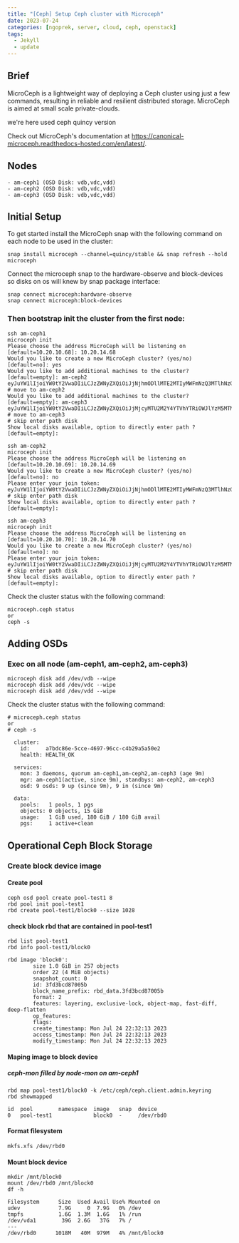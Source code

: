 ```yaml
---
title: "[Ceph] Setup Ceph cluster with Microceph"
date: 2023-07-24
categories: [ngoprek, server, cloud, ceph, openstack]
tags:
  - Jekyll
  - update
---
```


## Brief
MicroCeph is a lightweight way of deploying a Ceph cluster using just a few commands, resulting in reliable and resilient distributed storage. MicroCeph is aimed at small scale private-clouds.

we're here used ceph quincy version

Check out MicroCeph's documentation at https://canonical-microceph.readthedocs-hosted.com/en/latest/.

## Nodes
```
- am-ceph1 (OSD Disk: vdb,vdc,vdd) 
- am-ceph2 (OSD Disk: vdb,vdc,vdd)
- am-ceph3 (OSD Disk: vdb,vdc,vdd)
```
## Initial Setup 
To get started install the MicroCeph snap with the following command on each node to be used in the cluster:
```
snap install microceph --channel=quincy/stable && snap refresh --hold microceph
```

Connect the microceph snap to the hardware-observe and block-devices so disks on os will knew by snap package interface:
```
snap connect microceph:hardware-observe
snap connect microceph:block-devices
```

### Then bootstrap init the cluster from the first node:
```
ssh am-ceph1
microceph init
Please choose the address MicroCeph will be listening on [default=10.20.10.68]: 10.20.14.68
Would you like to create a new MicroCeph cluster? (yes/no) [default=no]: yes
Would you like to add additional machines to the cluster? [default=empty]: am-ceph2
eyJuYW1lIjoiYW0tY2VwaDIiLCJzZWNyZXQiOiJjNjhmODllMTE2MTIyMWFmNzQ3MTlhNzQ3MDYyY2RiYWEzZmFkYTdkNjhkMTljY2E1ZmE1MDI3NTkxM2QyZGI2IiwiZmluZ2VycHJpbnQiOiI4OGMzNzFhNDJlMGY3MDIxZTgyYThhM2RlZjJiZDQxMDFiODQwYmRhNGM3YWYwOTQ0NTBiZjc0OTMzM2QzMWVmIiwiam9pbl9hZGRyZXNzZXMiOlsiMTAuMjAuMTAuNjg6NzQ0MyJdfQ==
# move to am-ceph2
Would you like to add additional machines to the cluster? [default=empty]: am-ceph3
eyJuYW1lIjoiYW0tY2VwaDIiLCJzZWNyZXQiOiJjMjcyMTU2M2Y4YTVhYTRiOWJlYzM5MTMxZmJiMzY1ZWIzN2MyNzJiNzJhZmI2MTQ2NjBlN2M1ZGQ0Y2U0ZTc2IiwiZmluZ2VycHJpbnQiOiI4OGMzNzFhNDJlMGY3MDIxZTgyYThhM2RlZjJiZDQxMDFiODQwYmRhNGM3YWYwOTQ0NTBiZjc0OTMzM2QzMWVmIiwiam9pbl9hZGRyZXNzZXMiOlsiMTAuMjAuMTAuNzA6NzQ0MyIsIjEwLjIwLjEwLjY4Ojc0NDMiXX0
# move to am-ceph3
# skip enter path disk
Show local disks available, option to directly enter path ? [default=empty]: 
```

```
ssh am-ceph2
microceph init
Please choose the address MicroCeph will be listening on [default=10.20.10.69]: 10.20.14.69
Would you like to create a new MicroCeph cluster? (yes/no) [default=no]: no
Please enter your join token: eyJuYW1lIjoiYW0tY2VwaDIiLCJzZWNyZXQiOiJjNjhmODllMTE2MTIyMWFmNzQ3MTlhNzQ3MDYyY2RiYWEzZmFkYTdkNjhkMTljY2E1ZmE1MDI3NTkxM2QyZGI2IiwiZmluZ2VycHJpbnQiOiI4OGMzNzFhNDJlMGY3MDIxZTgyYThhM2RlZjJiZDQxMDFiODQwYmRhNGM3YWYwOTQ0NTBiZjc0OTMzM2QzMWVmIiwiam9pbl9hZGRyZXNzZXMiOlsiMTAuMjAuMTAuNjg6NzQ0MyJdfQ==
# skip enter path disk
Show local disks available, option to directly enter path ? [default=empty]: 
```

```
ssh am-ceph3
microceph init
Please choose the address MicroCeph will be listening on [default=10.20.10.70]: 10.20.14.70
Would you like to create a new MicroCeph cluster? (yes/no) [default=no]: no
Please enter your join token: eyJuYW1lIjoiYW0tY2VwaDIiLCJzZWNyZXQiOiJjMjcyMTU2M2Y4YTVhYTRiOWJlYzM5MTMxZmJiMzY1ZWIzN2MyNzJiNzJhZmI2MTQ2NjBlN2M1ZGQ0Y2U0ZTc2IiwiZmluZ2VycHJpbnQiOiI4OGMzNzFhNDJlMGY3MDIxZTgyYThhM2RlZjJiZDQxMDFiODQwYmRhNGM3YWYwOTQ0NTBiZjc0OTMzM2QzMWVmIiwiam9pbl9hZGRyZXNzZXMiOlsiMTAuMjAuMTAuNzA6NzQ0MyIsIjEwLjIwLjEwLjY4Ojc0NDMiXX0
# skip enter path disk
Show local disks available, option to directly enter path ? [default=empty]: 
```

Check the cluster status with the following command:
```
microceph.ceph status
or
ceph -s
```

## Adding OSDs 

### Exec on all node (am-ceph1, am-ceph2, am-ceph3)
```
microceph disk add /dev/vdb --wipe
microceph disk add /dev/vdc --wipe
microceph disk add /dev/vdd --wipe
```

Check the cluster status with the following command:
```
# microceph.ceph status
or
# ceph -s

  cluster:
    id:     a7bdc86e-5cce-4697-96cc-c4b29a5a50e2
    health: HEALTH_OK

  services:
    mon: 3 daemons, quorum am-ceph1,am-ceph2,am-ceph3 (age 9m)
    mgr: am-ceph1(active, since 9m), standbys: am-ceph2, am-ceph3
    osd: 9 osds: 9 up (since 9m), 9 in (since 9m)

  data:
    pools:   1 pools, 1 pgs
    objects: 0 objects, 15 GiB
    usage:   1 GiB used, 180 GiB / 180 GiB avail
    pgs:     1 active+clean
```

## Operational Ceph Block Storage
### Create block device image
#### Create pool
```
ceph osd pool create pool-test1 8 
rbd pool init pool-test1
rbd create pool-test1/block0 --size 1028
```

#### check block rbd that are contained in pool-test1
```
rbd list pool-test1
rbd info pool-test1/block0

rbd image 'block0':
        size 1.0 GiB in 257 objects
        order 22 (4 MiB objects)
        snapshot_count: 0
        id: 3fd3bcd87005b
        block_name_prefix: rbd_data.3fd3bcd87005b
        format: 2
        features: layering, exclusive-lock, object-map, fast-diff, deep-flatten
        op_features:
        flags:
        create_timestamp: Mon Jul 24 22:32:13 2023
        access_timestamp: Mon Jul 24 22:32:13 2023
        modify_timestamp: Mon Jul 24 22:32:13 2023
```

#### Maping image to block device
##### ceph-mon filled by node-mon on am-ceph1
```
rbd map pool-test1/block0 -k /etc/ceph/ceph.client.admin.keyring
rbd showmapped

id  pool        namespace  image   snap  device
0   pool-test1             block0  -     /dev/rbd0
```
#### Format filesystem
```
mkfs.xfs /dev/rbd0
```

#### Mount block device
```
mkdir /mnt/block0
mount /dev/rbd0 /mnt/block0
df -h

Filesystem      Size  Used Avail Use% Mounted on
udev            7.9G     0  7.9G   0% /dev
tmpfs           1.6G  1.3M  1.6G   1% /run
/dev/vda1        39G  2.6G   37G   7% /
---
/dev/rbd0      1018M   40M  979M   4% /mnt/block0
```

